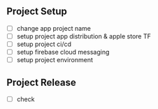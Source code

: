 ## Project Setup

- [ ] change app project name
- [ ] setup project app distribution & apple store TF
- [ ] setup project ci/cd
- [ ] setup firebase cloud messaging
- [ ] setup project environment

## Project Release

- [ ] check
